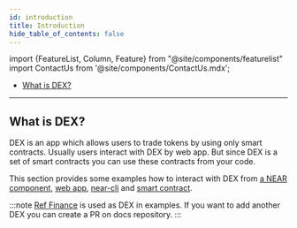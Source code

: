 ```yaml
---
id: introduction
title: Introduction
hide_table_of_contents: false
---
```



import {FeatureList, Column, Feature} from "@site/components/featurelist"
import ContactUs from '@site/components/ContactUs.mdx';


- [What is DEX?](#what-is-dex)

---

## What is DEX?

DEX is an app which allows users to trade tokens by using only smart contracts. Usually users interact with DEX by web app. But since DEX is a set of smart contracts you can use these contracts from your code.

This section provides some examples how to interact with DEX from [a NEAR component](./interacting/bos), [web app](./interacting/web-app), [near-cli](./interacting/near-cli) and [smart contract](./interacting/smart-contract).

:::note
[Ref Finance](https://www.ref.finance/) is used as DEX in examples. If you want to add another DEX you can create a PR on docs repository.
:::